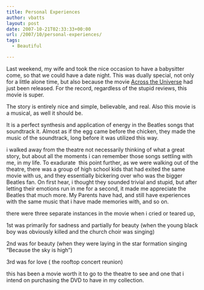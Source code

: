 ```yaml
---
title: Personal Experiences
author: vbatts
layout: post
date: 2007-10-21T02:33:33+00:00
url: /2007/10/personal-experiences/
tags:
  - Beautiful

---
```

Last weekend, my wife and took the nice occasion to have a babysitter come, so that we could have a date night. This was dually special, not only for a little alone time, but also because the movie [Across the Universe][1] had just been released. For the record, regardless of the stupid reviews, this movie is super.
  
The story is entirely nice and simple, believable, and real. Also this movie is a musical, as well it should be.
  
It is a perfect synthesis and application of energy in the Beatles songs that soundtrack it. Almost as if the egg came before the chicken, they made the music of the soundtrack, long before it was utilized this way.

i walked away from the theatre not necessarily thinking of what a great story, but about all the moments i can remember those songs settling with me, in my life. To exadurate  this point further, as we were walking out of the theatre, there was a group of high school kids that had exited the same movie with us, and they essentially bickering over who was the bigger Beatles fan. On first hear, i thought they sounded trivial and stupid, but after letting their emotions run in me for a second, it made me appreciate the Beatles that much more. My Parents have had, and still have experiences with the same music that i have made memories with, and so on.

there were three separate instances in the movie when i cried or teared up,

1st was primarily for sadness and partially for beauty (when the young black boy was obviously killed and the church choir was singing)

2nd was for beauty (when they were laying in the star formation singing &#8220;Because the sky is high&#8221;)

3rd was for love ( the rooftop concert reunion)

this has been a movie worth it to go to the theatre to see and one that i intend on purchasing the DVD to have in my collection.

 [1]: http://www.acrosstheuniverse.com/